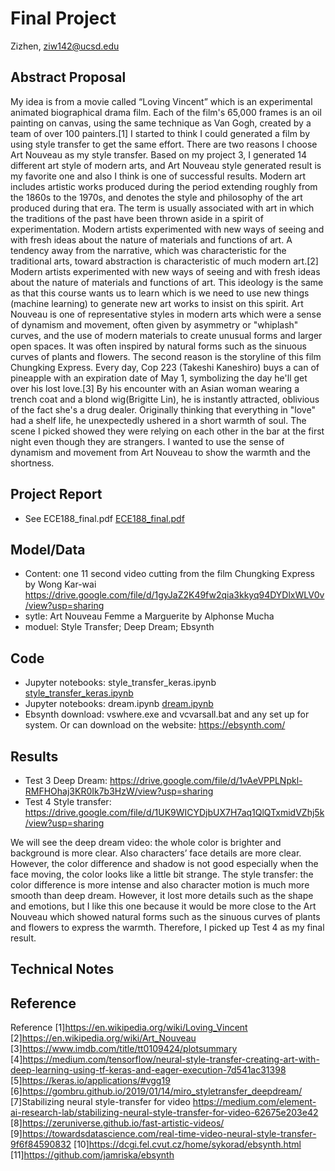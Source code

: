 # Final Project

Zizhen, ziw142@ucsd.edu

## Abstract Proposal

My idea is from a movie called “Loving Vincent” which is an experimental animated biographical drama film. Each of the film's 65,000 frames is an oil painting on canvas, using the same technique as Van Gogh, created by a team of over 100 painters.[1] 
I started to think I could generated a film by using style transfer to get the same effort. There are two reasons I choose Art Nouveau as my style transfer. Based on my project 3, I generated 14 different art style of modern arts, and Art Nouveau style generated result is my favorite one and also I think is one of successful results. Modern art includes artistic works produced during the period extending roughly from the 1860s to the 1970s, and denotes the style and philosophy of the art produced during that era. The term is usually associated with art in which the traditions of the past have been thrown aside in a spirit of experimentation. Modern artists experimented with new ways of seeing and with fresh ideas about the nature of materials and functions of art. A tendency away from the narrative, which was characteristic for the traditional arts, toward abstraction is characteristic of much modern art.[2] Modern artists experimented with new ways of seeing and with fresh ideas about the nature of materials and functions of art. This ideology is the same as that this course wants us to learn which is we need to use new things (machine learning) to generate new art works to insist on this spirit. Art Nouveau is one of representative styles in modern arts which were a sense of dynamism and movement, often given by asymmetry or "whiplash" curves, and the use of modern materials to create unusual forms and larger open spaces. It was often inspired by natural forms such as the sinuous curves of plants and flowers. The second reason is the storyline of this film Chungking Express. Every day, Cop 223 (Takeshi Kaneshiro) buys a can of pineapple with an expiration date of May 1, symbolizing the day he'll get over his lost love.[3] By his encounter with an Asian woman wearing a trench coat and a blond wig(Brigitte Lin),  he is instantly attracted, oblivious of the fact she's a drug dealer. Originally thinking that everything in "love" had a shelf life, he unexpectedly ushered in a short warmth of soul. The scene I picked showed they were relying on each other in the bar at the first night even though they are strangers.  I wanted to use the sense of dynamism and movement from Art Nouveau to show the warmth and the shortness.



## Project Report

- See ECE188_final.pdf [ECE188_final.pdf](https://github.com/ucsd-ml-arts/ml-art-final-zizhen_wang/blob/master/ECE188_final.pdf)

## Model/Data
- Content: one 11 second video cutting from the film Chungking Express by Wong Kar-wai https://drive.google.com/file/d/1gyJaZ2K49fw2qia3kkyq94DYDlxWLV0v/view?usp=sharing
- sytle: Art Nouveau       Femme a Marguerite   by Alphonse Mucha
- moduel: Style Transfer; Deep Dream; Ebsynth


## Code
- Jupyter notebooks: style_transfer_keras.ipynb [style_transfer_keras.ipynb](https://github.com/ucsd-ml-arts/generative-visual-zizhen-w/blob/master/style_transfer_keras.ipynb)
- Jupyter notebooks: dream.ipynb [dream.ipynb](https://github.com/ucsd-ml-arts/ml-art-final-zizhen_wang/blob/master/dream.ipynb)
- Ebsynth download: vswhere.exe and vcvarsall.bat and any set up for system. Or can download on the website: https://ebsynth.com/



## Results
- Test 3 Deep Dream:
https://drive.google.com/file/d/1vAeVPPLNpkl-RMFHOhaj3KR0Ik7b3HzW/view?usp=sharing
- Test 4 Style transfer:
https://drive.google.com/file/d/1UK9WICYDjbUX7H7aq1QlQTxmidVZhj5k/view?usp=sharing

We will see the deep dream video: the whole color is brighter and background is more clear. Also characters’ face details are more clear. However, the color difference and shadow is not good especially when the face moving, the color looks like a little bit strange.
The style transfer: the color difference is more intense and also character motion is much more smooth than deep dream. However, it lost more details such as the shape and emotions, but I like this one because it would be more close to the Art Nouveau which showed natural forms such as the sinuous curves of plants and flowers to express the warmth. Therefore, I picked up Test 4 as my final result.


## Technical Notes



## Reference
Reference
[1]https://en.wikipedia.org/wiki/Loving_Vincent
[2]https://en.wikipedia.org/wiki/Art_Nouveau
[3]https://www.imdb.com/title/tt0109424/plotsummary
[4]https://medium.com/tensorflow/neural-style-transfer-creating-art-with-deep-learning-using-tf-keras-and-eager-execution-7d541ac31398
[5]https://keras.io/applications/#vgg19
[6]https://gombru.github.io/2019/01/14/miro_styletransfer_deepdream/
[7]Stabilizing neural style-transfer for video https://medium.com/element-ai-research-lab/stabilizing-neural-style-transfer-for-video-62675e203e42
[8]https://zeruniverse.github.io/fast-artistic-videos/
[9]https://towardsdatascience.com/real-time-video-neural-style-transfer-9f6f84590832
[10]https://dcgi.fel.cvut.cz/home/sykorad/ebsynth.html
[11]https://github.com/jamriska/ebsynth


